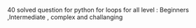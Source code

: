 40 solved question for python for loops for all level : Beginners ,Intermediate , complex and challanging
